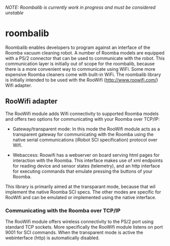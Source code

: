 _NOTE: Roombalib is currently work in progress and must be considered unstable_

# roombalib


Roombalib enables developers to program against an interface of the Roomba vacuum cleaning robot.
A number of Roomba models are equipped with a PS/2 connector that can be used to communicate with the robot.
This communication layer is initially out of scope for the roombalib, because there is a more convenient way
to communicate using WiFi. Some more expensive Roomba cleaners come with built-in WiFi. The roombalib library is
initially intended to be used with the RooWifi (http://www.roowifi.com/) Wifi adapter. 

## RooWifi adapter
The RooWifi module adds Wifi connectivity to supported Roomba models and offers two options
for communicating with your Roomba over TCP/IP:

- Gateway/transparent mode: In this mode the RooWifi module acts as a transparent gateway for communicating 
with the Roomba using the native serial communications (iRobot SCI specification) protocol over Wifi.

- Webaccess: Roowifi has a webserver on board serving html pages for interaction with the Roomba. 
This interface makes use of xml endpoints for reading device and sensor states (telemetry), and an http interface for 
executing commands that emulate pressing the buttons of your Roomba.

This library is primarily aimed at the transparant mode, because that wil implement the native Roomba SCI specs. 
The other modes are specific for RooWifi and can be emulated or implemented using the native interface.

### Communicating with the Roomba over TCP/IP
The RooWifi module offers wireless connectivity to the PS/2 port using standard TCP sockets. More specifically the 
RooWifi module listens on port 9001 for SCI commands. When the transparent mode is active the webinterface (http) is
automatically disabled.

